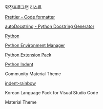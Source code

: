 확장프로그램 리스트

[Prettier - Code formatter](https://marketplace.visualstudio.com/items?itemName=esbenp.prettier-vscode)

[autoDocstring - Python Docstring Generator ](https://marketplace.visualstudio.com/items?itemName=njpwerner.autodocstring)

[Python](https://marketplace.visualstudio.com/items?itemName=ms-python.python)

[Python Environment Manager](https://marketplace.visualstudio.com/items?itemName=donjayamanne.python-environment-manager)

[Python Extension Pack](https://marketplace.visualstudio.com/items?itemName=donjayamanne.python-extension-pack)

[Python Indent](https://marketplace.visualstudio.com/items?itemName=KevinRose.vsc-python-indent)

Community Material Theme

[indent-rainbow](https://marketplace.visualstudio.com/items?itemName=oderwat.indent-rainbow)

Korean Language Pack for Visual Studio Code

Material Theme






















